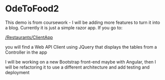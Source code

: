# OdeToFood2

This demo is from coursework - I will be adding more features to turn it into a blog. 
Currently it is just a simple razor app. If you go to:

[/Restaurants/ClientApp](/Restaurants/ClientApp)

you will find a Web API Client using JQuery that displays the tables from a Controller in the app

I will be working on a new Bootstrap front-end maybe with Angular, then I will be refactoring it
to use a different architecture and add testing and deployment
